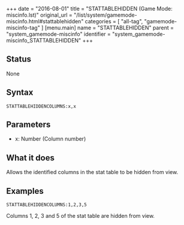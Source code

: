 +++
date = "2016-08-01"
title = "STATTABLEHIDDEN (Game Mode: miscinfo.lst)"
original_url = "/list/system/gamemode-miscinfo.html#stattablehidden"
categories = [ "all-tag", "gamemode-miscinfo-tag" ]
[menu.main]
    name = "STATTABLEHIDDEN"
    parent = "system_gamemode-miscinfo"
    identifier = "system_gamemode-miscinfo_STATTABLEHIDDEN"
+++

## Status

None

## Syntax

`STATTABLEHIDDENCOLUMNS:x,x`

## Parameters

-   x: Number (Column number)



What it does
------------

Allows the identified columns in the stat table to be hidden from view.

Examples
--------

`STATTABLEHIDDENCOLUMNS:1,2,3,5`

Columns 1, 2, 3 and 5 of the stat table are hidden from view.

